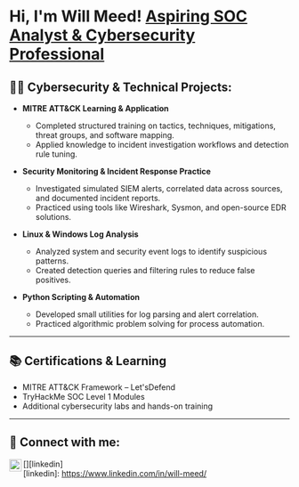 <h1>Hi, I'm Will Meed!  <a href="https://www.linkedin.com/in/will-meed/">Aspiring SOC Analyst & Cybersecurity Professional</a> </h1>

<h2>👨‍💻 Cybersecurity & Technical Projects:</h2>

- <b>MITRE ATT&CK Learning & Application</b>  
  - Completed structured training on tactics, techniques, mitigations, threat groups, and software mapping.  
  - Applied knowledge to incident investigation workflows and detection rule tuning.

- <b>Security Monitoring & Incident Response Practice</b>  
  - Investigated simulated SIEM alerts, correlated data across sources, and documented incident reports.  
  - Practiced using tools like Wireshark, Sysmon, and open-source EDR solutions.

- <b>Linux & Windows Log Analysis</b>  
  - Analyzed system and security event logs to identify suspicious patterns.  
  - Created detection queries and filtering rules to reduce false positives.

- <b>Python Scripting & Automation</b>  
  - Developed small utilities for log parsing and alert correlation.  
  - Practiced algorithmic problem solving for process automation.

---

<h2>📚 Certifications & Learning</h2>

- MITRE ATT&CK Framework – Let'sDefend  
- TryHackMe SOC Level 1 Modules  
- Additional cybersecurity labs and hands-on training

---

<h2> 🤳 Connect with me:</h2>

[<img align="left" alt="WillMeed | LinkedIn" width="22px" src="https://cdn.jsdelivr.net/npm/simple-icons@v3/icons/linkedin.svg" />][linkedin]  
[linkedin]: https://www.linkedin.com/in/will-meed/
